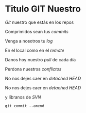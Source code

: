 # Titulo GIT Nuestro

*Git* nuestro que estás en los repos 

Comprimidos sean tus *commits* 

Venga a nosotros tu *log*

En el local como en el *remote* 

Danos hoy nuestro *pull* de cada día 

Perdona nuestros *conflictos*

No nos dejes caer en <em>detached HEAD</em><br /> 

No nos dejes caer en *detached HEAD*

y líbranos de *SVN*

`git commit --amend`
